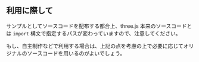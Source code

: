 ## 利用に際して

サンプルとしてソースコードを配布する都合上、three.js 本来のソースコードとは `import` 構文で指定するパスが変わっていますので、注意してください。

もし、自主制作などで利用する場合は、上記の点を考慮の上で必要に応じてオリジナルのソースコードを用いるのがよいでしょう。
